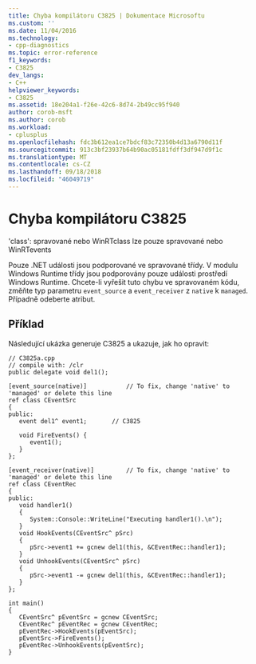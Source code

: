 ```yaml
---
title: Chyba kompilátoru C3825 | Dokumentace Microsoftu
ms.custom: ''
ms.date: 11/04/2016
ms.technology:
- cpp-diagnostics
ms.topic: error-reference
f1_keywords:
- C3825
dev_langs:
- C++
helpviewer_keywords:
- C3825
ms.assetid: 18e204a1-f26e-42c6-8d74-2b49cc95f940
author: corob-msft
ms.author: corob
ms.workload:
- cplusplus
ms.openlocfilehash: fdc3b612ea1ce7bdcf83c72350b4d13a6790d11f
ms.sourcegitcommit: 913c3bf23937b64b90ac05181fdff3df947d9f1c
ms.translationtype: MT
ms.contentlocale: cs-CZ
ms.lasthandoff: 09/18/2018
ms.locfileid: "46049719"
---
```

# <a name="compiler-error-c3825"></a>Chyba kompilátoru C3825

'class': spravované nebo WinRTclass lze pouze spravované nebo WinRTevents

Pouze .NET události jsou podporované ve spravované třídy. V modulu Windows Runtime třídy jsou podporovány pouze události prostředí Windows Runtime. Chcete-li vyřešit tuto chybu ve spravovaném kódu, změňte typ parametru `event_source` a `event_receiver` z `native` k `managed`. Případně odeberte atribut.

## <a name="example"></a>Příklad

Následující ukázka generuje C3825 a ukazuje, jak ho opravit:

```
// C3825a.cpp
// compile with: /clr
public delegate void del1();

[event_source(native)]           // To fix, change 'native' to 'managed' or delete this line
ref class CEventSrc
{
public:
   event del1^ event1;       // C3825

   void FireEvents() {
      event1();
   }
};

[event_receiver(native)]         // To fix, change 'native' to 'managed' or delete this line
ref class CEventRec
{
public:
   void handler1()
   {
      System::Console::WriteLine("Executing handler1().\n");
   }
   void HookEvents(CEventSrc^ pSrc)
   {
      pSrc->event1 += gcnew del1(this, &CEventRec::handler1);
   }
   void UnhookEvents(CEventSrc^ pSrc)
   {
      pSrc->event1 -= gcnew del1(this, &CEventRec::handler1);
   }
};

int main()
{
   CEventSrc^ pEventSrc = gcnew CEventSrc;
   CEventRec^ pEventRec = gcnew CEventRec;
   pEventRec->HookEvents(pEventSrc);
   pEventSrc->FireEvents();
   pEventRec->UnhookEvents(pEventSrc);
}
```